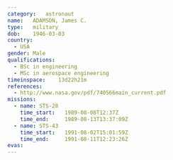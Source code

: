 ```yaml
---
category:	astronaut
name:	ADAMSON, James C.
type:	military
dob:	1946-03-03
country:
  - USA
gender:	Male
qualifications:
  - BSc in engineering
  - MSc in aerospace engineering
timeinspace:	13d22h21m
references:
  - http://www.nasa.gov/pdf/740566main_current.pdf
missions:
  - name: STS-28
    time_start:   1989-08-08T12:37Z
    time_end:     1989-08-13T13:37:09Z
  - name: STS-43
    time_start:   1991-08-02T15:01:59Z
    time_end:     1991-08-11T12:23:26Z
evas:
---
```

